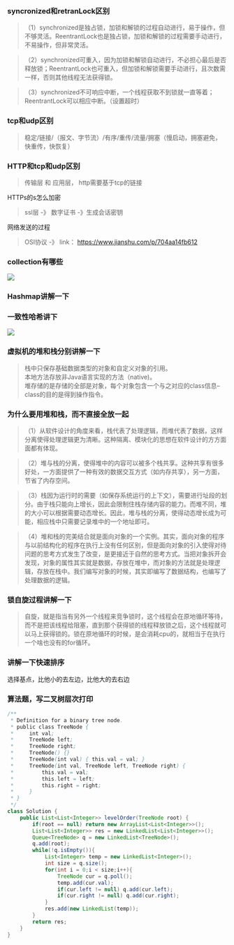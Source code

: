 ### syncronized和retranLock区别  

> （1）synchronized是独占锁，加锁和解锁的过程自动进行，易于操作，但不够灵活。ReentrantLock也是独占锁，加锁和解锁的过程需要手动进行，不易操作，但非常灵活。

> （2）synchronized可重入，因为加锁和解锁自动进行，不必担心最后是否释放锁；ReentrantLock也可重入，但加锁和解锁需要手动进行，且次数需一样，否则其他线程无法获得锁。

> （3）synchronized不可响应中断，一个线程获取不到锁就一直等着；ReentrantLock可以相应中断。（设置超时）

### tcp和udp区别  
> 稳定/链接/（报文、字节流）/有序/重传/流量/拥塞（慢启动，拥塞避免，快重传，快恢复）

### HTTP和tcp和udp区别
  
> 传输层 和 应用层， http需要基于tcp的链接

HTTPs的s怎么加密  
> ssl层 -》 数字证书 -》生成会话密钥

网络发送的过程  
> OSI协议 -》 link： https://www.jianshu.com/p/704aa14fb612

### collection有哪些  
![](68747470733a2f2f70696373302e62616964752e636f6d2f666565642f663630333931386661306563303866613365376535616264663337326136366235346662646164352e6a7065673f746f6b656e3d3164623665616164393430366161663362306663336134633631323964303632)

### Hashmap讲解一下  

### 一致性哈希讲下 
![](http://https://upload-images.jianshu.io/upload_images/9463862-210f9b16052620ec.png?imageMogr2/auto-orient/strip|imageView2/2/w/798/format/webp) 
### 虚拟机的堆和栈分别讲解一下  

> 栈中只保存基础数据类型的对象和自定义对象的引用。  
本地方法存放非Java语言实现的方法（native)。  
堆存储的是存储的全部是对象，每个对象包含一个与之对应的class信息–class的目的是得到操作指令。

### 为什么要用堆和栈，而不直接全放一起  
> （1）从软件设计的角度来看，栈代表了处理逻辑，而堆代表了数据，这样分离使得处理逻辑更为清晰。这种隔离、模块化的思想在软件设计的方方面面都有体现。

> （2）堆与栈的分离，使得堆中的内容可以被多个栈共享。这种共享有很多好处，一方面提供了一种有效的数据交互方式（如内存共享），另一方面，节省了内存空间。

> （3）栈因为运行时的需要（如保存系统运行的上下文），需要进行址段的划分。由于栈只能向上增长，因此会限制住栈存储内容的能力。而堆不同，堆的大小可以根据需要动态增长。因此，堆与栈的分离，使得动态增长成为可能，相应栈中只需要记录堆中的一个地址即可。

> （4）堆和栈的完美结合就是面向对象的一个实例。其实，面向对象的程序与以前结构化的程序在执行上没有任何区别，但是面向对象的引入使得对待问题的思考方式发生了改变，是更接近于自然的思考方式。当把对象拆开会发现，对象的属性其实就是数据，存放在堆中，而对象的方法就是处理逻辑，存放在栈中。我们编写对象的时候，其实即编写了数据结构，也编写了处理数据的逻辑。

### 锁自旋过程讲解一下  
> 自旋，就是指当有另外一个线程来竞争锁时，这个线程会在原地循环等待，而不是把该线程给阻塞，直到那个获得锁的线程释放锁之后，这个线程就可以马上获得锁的。锁在原地循环的时候，是会消耗cpu的，就相当于在执行一个啥也没有的for循环。

### 讲解一下快速排序  
选择基点，比他小的去左边，比他大的去右边

### 算法题，写二叉树层次打印  
```java
/**
 * Definition for a binary tree node.
 * public class TreeNode {
 *     int val;
 *     TreeNode left;
 *     TreeNode right;
 *     TreeNode() {}
 *     TreeNode(int val) { this.val = val; }
 *     TreeNode(int val, TreeNode left, TreeNode right) {
 *         this.val = val;
 *         this.left = left;
 *         this.right = right;
 *     }
 * }
 */
class Solution {
    public List<List<Integer>> levelOrder(TreeNode root) {
        if(root == null) return new ArrayList<List<Integer>>();
        List<List<Integer>> res = new LinkedList<List<Integer>>();
        Queue<TreeNode> q = new LinkedList<TreeNode>();
        q.add(root);
        while(!q.isEmpty()){
            List<Integer> temp = new LinkedList<Integer>();
            int size = q.size();
            for(int i = 0;i < size;i++){
                TreeNode cur = q.poll();
                temp.add(cur.val);
                if(cur.left != null) q.add(cur.left);
                if(cur.right != null) q.add(cur.right); 
            }
            res.add(new LinkedList(temp));
        }
        return res;
    }
}
```